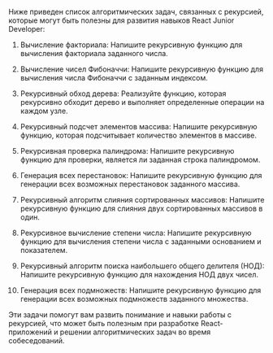 Ниже приведен список алгоритмических задач, связанных с рекурсией, которые могут быть полезны для развития навыков React Junior Developer:

1. Вычисление факториала: Напишите рекурсивную функцию для вычисления факториала заданного числа.

2. Вычисление чисел Фибоначчи: Напишите рекурсивную функцию для вычисления числа Фибоначчи с заданным индексом.

3. Рекурсивный обход дерева: Реализуйте функцию, которая рекурсивно обходит дерево и выполняет определенные операции на каждом узле.

4. Рекурсивный подсчет элементов массива: Напишите рекурсивную функцию, которая подсчитывает количество элементов в массиве.

5. Рекурсивная проверка палиндрома: Напишите рекурсивную функцию для проверки, является ли заданная строка палиндромом.

6. Генерация всех перестановок: Напишите рекурсивную функцию для генерации всех возможных перестановок заданного массива.

7. Рекурсивный алгоритм слияния сортированных массивов: Напишите рекурсивную функцию для слияния двух сортированных массивов в один.

8. Рекурсивное вычисление степени числа: Напишите рекурсивную функцию для вычисления степени числа с заданными основанием и показателем.

9. Рекурсивный алгоритм поиска наибольшего общего делителя (НОД): Напишите рекурсивную функцию для нахождения НОД двух чисел.

10. Генерация всех подмножеств: Напишите рекурсивную функцию для генерации всех возможных подмножеств заданного множества.

Эти задачи помогут вам развить понимание и навыки работы с рекурсией, что может быть полезным при разработке React-приложений и решении алгоритмических задач во время собеседований.